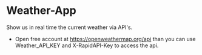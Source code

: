 # Weather-App

Show us in real time the current weather via API's.

- Open free account at https://openweathermap.org/api than you can use Weather_API_KEY and X-RapidAPI-Key to access the api.
